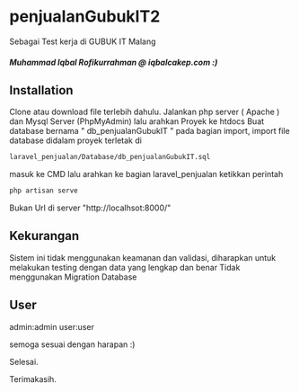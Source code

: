 # penjualanGubukIT2
Sebagai Test kerja di GUBUK IT Malang

##### Muhammad Iqbal Rofikurrahman @ iqbalcakep.com :)
## Installation

Clone atau download file terlebih dahulu.
Jalankan php server ( Apache ) dan Mysql Server (PhpMyAdmin) lalu arahkan Proyek ke htdocs
Buat database bernama " db_penjualanGubukIT " 
pada bagian import, import file database didalam proyek 
terletak di
```bash
laravel_penjualan/Database/db_penjualanGubukIT.sql
```
masuk ke CMD lalu arahkan ke bagian laravel_penjualan
ketikkan perintah 
```bash
php artisan serve
```
Bukan Url di server "http://localhsot:8000/"

## Kekurangan

Sistem ini tidak menggunakan keamanan dan validasi, diharapkan untuk melakukan testing dengan data yang lengkap dan benar
Tidak menggunakan Migration Database

## User
 
 admin:admin
 user:user
 
semoga sesuai dengan harapan :) 

Selesai.

Terimakasih.
